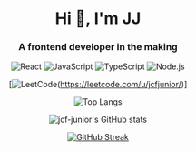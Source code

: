 <h1 align="center">Hi 👋, I'm JJ</h1>
<h3 align="center">A frontend developer in the making</h3>

<div align="center">
<!--   <p align="center"> <img src="https://komarev.com/ghpvc/?username=jcf-junior&label=Profile%20views&color=0e75b6&style=flat" alt="jcf-junior" /> </p> -->

  ![React](https://img.shields.io/badge/react-%2320232a.svg?style=for-the-badge&logo=react&logoColor=%2361DAFB) ![JavaScript](https://img.shields.io/badge/javascript-%23323330.svg?style=for-the-badge&logo=javascript&logoColor=%23F7DF1E) ![TypeScript](https://img.shields.io/badge/typescript-%23007ACC.svg?style=for-the-badge&logo=typescript&logoColor=white) ![Node.js](https://img.shields.io/badge/node.js-6DA55F?style=for-the-badge&logo=node.js&logoColor=white)

  [![LeetCode](https://img.shields.io/badge/LeetCode-000000?style=for-the-badge&logo=LeetCode&logoColor=#d16c06)(https://leetcode.com/u/jcfjunior/)]

  ![Top Langs](https://github-readme-stats.vercel.app/api/top-langs/?username=jcf-junior&layout=compact&theme=tokyonight&hide_border=true)
  	

![jcf-junior's GitHub stats](https://github-readme-stats.vercel.app/api?username=jcf-junior&show_icons=true&theme=tokyonight&hide_border=true)

<a align="center" href="https://git.io/streak-stats"><img src="https://github-readme-streak-stats.herokuapp.com?user=jcf-junior&theme=tokyonight&hide_border=true&mode=weekly" alt="GitHub Streak" /></a>






</div>

